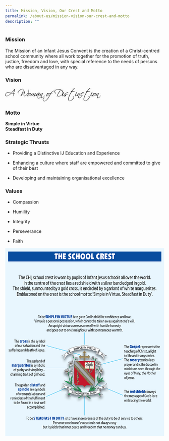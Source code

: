 ```yaml
---
title: Mission, Vision, Our Crest and Motto
permalink: /about-us/mission-vision-our-crest-and-motto
description: ""
---
```

### Mission

The Mission of an Infant Jesus Convent is the creation of a Christ-centred school community where all work together for the promotion of truth, justice, freedom and love, with special reference to the needs of persons who are disadvantaged in any way.

### Vision

<img src="/images/A%20Woman%20of%20Distinction.jpg" 
     style="width:60%">
### Motto

**Simple in Virtue**<br>
**Steadfast in Duty**

### Strategic Thrusts

*   Providing a Distinctive IJ Education and Experience  
    
*   Enhancing a culture where staff are empowered and committed to give of their best  
    
*   Developing and maintaining organisational excellence

### Values

*   Compassion  
    
*   Humility  
    
*   Integrity  
    
*   Perseverance  
    
*   Faith


![](/images/The%20School%20Crest.png)